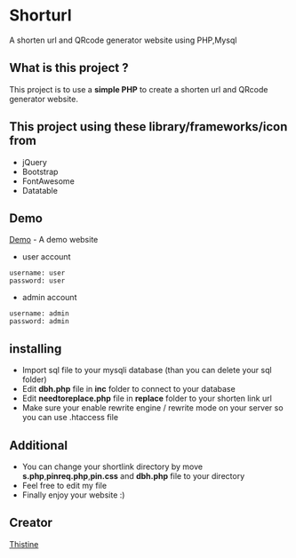 # Shorturl
A shorten url and QRcode generator website using PHP,Mysql

## What is this project ?
This project is to use a  **simple PHP** to create a shorten url and QRcode generator website.

## This project using these library/frameworks/icon from 
* jQuery
* Bootstrap
* FontAwesome
* Datatable

## Demo
[Demo](https://demo.thistine.com/shorturl) - A demo website

* user account
```
username: user
password: user
```

* admin account
```
username: admin
password: admin
```

## installing
* Import sql file to your mysqli database (than you can delete your sql folder)
* Edit **dbh.php** file in **inc** folder to connect to your database
* Edit **needtoreplace.php** file in **replace** folder to your shorten link url
* Make sure your enable rewrite engine / rewrite mode on your server so you can use .htaccess file

## Additional
* You can change your shortlink directory by move **s.php**,**pinreq.php**,**pin.css** and **dbh.php** file to your directory 
* Feel free to edit my file 
* Finally enjoy your website :)


## Creator
[Thistine](https://thistine.com)
